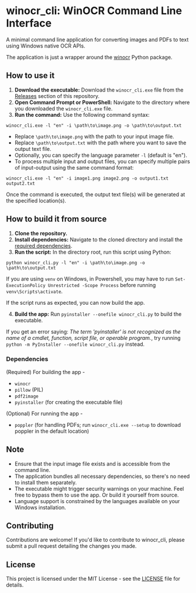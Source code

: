 # winocr_cli: WinOCR Command Line Interface
A minimal command line application for converting images and PDFs to text using Windows native OCR APIs.

The application is just a wrapper around the [winocr](https://github.com/GitHub30/winocr) Python package.

## How to use it
1. **Download the executable:** Download the `winocr_cli.exe` file from the [Releases](https://github.com/gsidhu/winocr_cli/releases) section of this repository.
2. **Open Command Prompt or PowerShell:** Navigate to the directory where you downloaded the `winocr_cli.exe` file.
3. **Run the command:** Use the following command syntax:
```
winocr_cli.exe -l "en" -i \path\to\image.png -o \path\to\output.txt
```
- Replace `\path\to\image.png` with the path to your input image file.
- Replace `\path\to\output.txt` with the path where you want to save the output text file.
- Optionally, you can specify the language parameter `-l` (default is "en").
- To process multiple input and output files, you can specify multiple pairs of input-output using the same command format:
```
winocr_cli.exe -l "en" -i image1.png image2.png -o output1.txt output2.txt
```

Once the command is executed, the output text file(s) will be generated at the specified location(s).

## How to build it from source 
1. **Clone the repository.**
2. **Install dependencies:** Navigate to the cloned directory and install the [required dependencies](#dependencies).
3. **Run the script:** In the directory root, run this script using Python:
```
python winocr_cli.py -l "en" -i \path\to\image.png -o \path\to\output.txt
```

If you are using `venv` on Windows, in Powershell, you may have to run `Set-ExecutionPolicy Unrestricted -Scope Process` before running `venv\Scripts\activate`.

If the script runs as expected, you can now build the app.

4. **Build the app:** Run `pyinstaller --onefile winocr_cli.py` to build the executable. 

If you get an error saying: _The term 'pyinstaller' is not recognized as the name of a cmdlet, function, script file, or operable program._, try running `python -m PyInstaller --onefile winocr_cli.py` instead.

### Dependencies
(Required) For building the app -
- `winocr`
- `pillow` (PIL)
- `pdf2image`
- `pyinstaller` (for creating the executable file)

(Optional) For running the app -
- `poppler` (for handling PDFs; run `winocr_cli.exe --setup` to download poppler in the default location)

## Note
- Ensure that the input image file exists and is accessible from the command line.
- The application bundles all necessary dependencies, so there's no need to install them separately.
- The executable might trigger security warnings on your machine. Feel free to bypass them to use the app. Or build it yourself from source.
- Language support is constrained by the languages available on your Windows installation.

## Contributing
Contributions are welcome! If you'd like to contribute to winocr_cli, please submit a pull request detailing the changes you made.

## License
This project is licensed under the MIT License - see the [LICENSE](LICENSE.txt) file for details.
